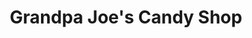 ---
title: "Grandpa Joe's Candy Shop"
url: /cuyahoga-falls/grandpa-joes-candy-shop/
shop: Süßwaren
---